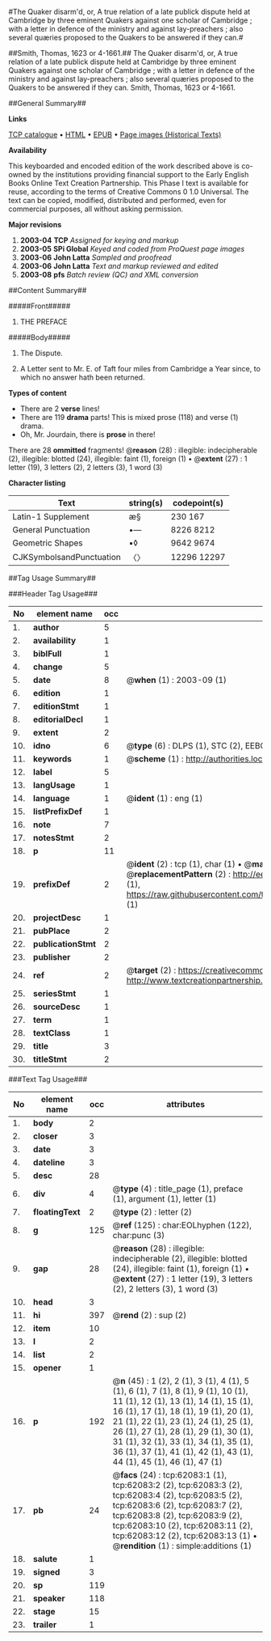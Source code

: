 #The Quaker disarm'd, or, A true relation of a late publick dispute held at Cambridge by three eminent Quakers against one scholar of Cambridge ; with a letter in defence of the ministry and against lay-preachers ; also several quæries proposed to the Quakers to be answered if they can.#

##Smith, Thomas, 1623 or 4-1661.##
The Quaker disarm'd, or, A true relation of a late publick dispute held at Cambridge by three eminent Quakers against one scholar of Cambridge ; with a letter in defence of the ministry and against lay-preachers ; also several quæries proposed to the Quakers to be answered if they can.
Smith, Thomas, 1623 or 4-1661.

##General Summary##

**Links**

[TCP catalogue](http://www.ota.ox.ac.uk/tcp/)  • 
[HTML](http://tei.it.ox.ac.uk/tcp/Texts-HTML/free/A60/A60564.html)  • 
[EPUB](http://tei.it.ox.ac.uk/tcp/Texts-EPUB/free/A60/A60564.epub) • 
[Page images (Historical Texts)](https://data.historicaltexts.jisc.ac.uk/view?pubId=eebo-12440041e&pageId=eebo-12440041e-62083-1)

**Availability**

This keyboarded and encoded edition of the
	       work described above is co-owned by the institutions
	       providing financial support to the Early English Books
	       Online Text Creation Partnership. This Phase I text is
	       available for reuse, according to the terms of Creative
	       Commons 0 1.0 Universal. The text can be copied,
	       modified, distributed and performed, even for
	       commercial purposes, all without asking permission.

**Major revisions**

1. __2003-04__ __TCP__ *Assigned for keying and markup*
1. __2003-05__ __SPi Global__ *Keyed and coded from ProQuest page images*
1. __2003-06__ __John Latta__ *Sampled and proofread*
1. __2003-06__ __John Latta__ *Text and markup reviewed and edited*
1. __2003-08__ __pfs__ *Batch review (QC) and XML conversion*

##Content Summary##

#####Front#####

1. THE PREFACE

#####Body#####

1. The Dispute.

1. A Letter sent to Mr. E. of Taft four miles from Cambridge a Year since, to which no answer hath been returned.

**Types of content**

  * There are 2 **verse** lines!
  * There are 119 **drama** parts! This is mixed prose (118) and verse (1) drama.
  * Oh, Mr. Jourdain, there is **prose** in there!

There are 28 **ommitted** fragments! 
 @__reason__ (28) : illegible: indecipherable (2), illegible: blotted (24), illegible: faint (1), foreign (1)  •  @__extent__ (27) : 1 letter (19), 3 letters (2), 2 letters (3), 1 word (3)

**Character listing**


|Text|string(s)|codepoint(s)|
|---|---|---|
|Latin-1 Supplement|æ§|230 167|
|General Punctuation|•—|8226 8212|
|Geometric Shapes|▪◊|9642 9674|
|CJKSymbolsandPunctuation|〈〉|12296 12297|

##Tag Usage Summary##

###Header Tag Usage###

|No|element name|occ|attributes|
|---|---|---|---|
|1.|__author__|5||
|2.|__availability__|1||
|3.|__biblFull__|1||
|4.|__change__|5||
|5.|__date__|8| @__when__ (1) : 2003-09 (1)|
|6.|__edition__|1||
|7.|__editionStmt__|1||
|8.|__editorialDecl__|1||
|9.|__extent__|2||
|10.|__idno__|6| @__type__ (6) : DLPS (1), STC (2), EEBO-CITATION (1), OCLC (1), VID (1)|
|11.|__keywords__|1| @__scheme__ (1) : http://authorities.loc.gov/ (1)|
|12.|__label__|5||
|13.|__langUsage__|1||
|14.|__language__|1| @__ident__ (1) : eng (1)|
|15.|__listPrefixDef__|1||
|16.|__note__|7||
|17.|__notesStmt__|2||
|18.|__p__|11||
|19.|__prefixDef__|2| @__ident__ (2) : tcp (1), char (1)  •  @__matchPattern__ (2) : ([0-9\-]+):([0-9IVX]+) (1), (.+) (1)  •  @__replacementPattern__ (2) : http://eebo.chadwyck.com/downloadtiff?vid=$1&page=$2 (1), https://raw.githubusercontent.com/textcreationpartnership/Texts/master/tcpchars.xml#$1 (1)|
|20.|__projectDesc__|1||
|21.|__pubPlace__|2||
|22.|__publicationStmt__|2||
|23.|__publisher__|2||
|24.|__ref__|2| @__target__ (2) : https://creativecommons.org/publicdomain/zero/1.0/ (1), http://www.textcreationpartnership.org/docs/. (1)|
|25.|__seriesStmt__|1||
|26.|__sourceDesc__|1||
|27.|__term__|1||
|28.|__textClass__|1||
|29.|__title__|3||
|30.|__titleStmt__|2||


###Text Tag Usage###

|No|element name|occ|attributes|
|---|---|---|---|
|1.|__body__|2||
|2.|__closer__|3||
|3.|__date__|3||
|4.|__dateline__|3||
|5.|__desc__|28||
|6.|__div__|4| @__type__ (4) : title_page (1), preface (1), argument (1), letter (1)|
|7.|__floatingText__|2| @__type__ (2) : letter (2)|
|8.|__g__|125| @__ref__ (125) : char:EOLhyphen (122), char:punc (3)|
|9.|__gap__|28| @__reason__ (28) : illegible: indecipherable (2), illegible: blotted (24), illegible: faint (1), foreign (1)  •  @__extent__ (27) : 1 letter (19), 3 letters (2), 2 letters (3), 1 word (3)|
|10.|__head__|3||
|11.|__hi__|397| @__rend__ (2) : sup (2)|
|12.|__item__|10||
|13.|__l__|2||
|14.|__list__|2||
|15.|__opener__|1||
|16.|__p__|192| @__n__ (45) : 1 (2), 2 (1), 3 (1), 4 (1), 5 (1), 6 (1), 7 (1), 8 (1), 9 (1), 10 (1), 11 (1), 12 (1), 13 (1), 14 (1), 15 (1), 16 (1), 17 (1), 18 (1), 19 (1), 20 (1), 21 (1), 22 (1), 23 (1), 24 (1), 25 (1), 26 (1), 27 (1), 28 (1), 29 (1), 30 (1), 31 (1), 32 (1), 33 (1), 34 (1), 35 (1), 36 (1), 37 (1), 41 (1), 42 (1), 43 (1), 44 (1), 45 (1), 46 (1), 47 (1)|
|17.|__pb__|24| @__facs__ (24) : tcp:62083:1 (1), tcp:62083:2 (2), tcp:62083:3 (2), tcp:62083:4 (2), tcp:62083:5 (2), tcp:62083:6 (2), tcp:62083:7 (2), tcp:62083:8 (2), tcp:62083:9 (2), tcp:62083:10 (2), tcp:62083:11 (2), tcp:62083:12 (2), tcp:62083:13 (1)  •  @__rendition__ (1) : simple:additions (1)|
|18.|__salute__|1||
|19.|__signed__|3||
|20.|__sp__|119||
|21.|__speaker__|118||
|22.|__stage__|15||
|23.|__trailer__|1||

